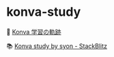 # konva-study

📰 [Konva 学習の軌跡](https://zenn.dev/syon/scraps/f8c538cccd64c3)

📚 [Konva study by syon - StackBlitz](https://stackblitz.com/@syon/collections/konva-study)
